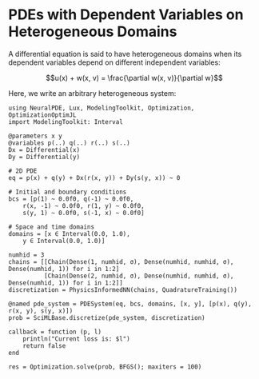 # PDEs with Dependent Variables on Heterogeneous Domains

A differential equation is said to have heterogeneous domains when its dependent variables
depend on different independent variables:

```math
u(x) + w(x, v) = \frac{\partial w(x, v)}{\partial w}
```

Here, we write an arbitrary heterogeneous system:

```@example heterogeneous
using NeuralPDE, Lux, ModelingToolkit, Optimization, OptimizationOptimJL
import ModelingToolkit: Interval

@parameters x y
@variables p(..) q(..) r(..) s(..)
Dx = Differential(x)
Dy = Differential(y)

# 2D PDE
eq = p(x) + q(y) + Dx(r(x, y)) + Dy(s(y, x)) ~ 0

# Initial and boundary conditions
bcs = [p(1) ~ 0.0f0, q(-1) ~ 0.0f0,
    r(x, -1) ~ 0.0f0, r(1, y) ~ 0.0f0,
    s(y, 1) ~ 0.0f0, s(-1, x) ~ 0.0f0]

# Space and time domains
domains = [x ∈ Interval(0.0, 1.0),
    y ∈ Interval(0.0, 1.0)]

numhid = 3
chains = [[Chain(Dense(1, numhid, σ), Dense(numhid, numhid, σ), Dense(numhid, 1)) for i in 1:2]
          [Chain(Dense(2, numhid, σ), Dense(numhid, numhid, σ), Dense(numhid, 1)) for i in 1:2]]
discretization = PhysicsInformedNN(chains, QuadratureTraining())

@named pde_system = PDESystem(eq, bcs, domains, [x, y], [p(x), q(y), r(x, y), s(y, x)])
prob = SciMLBase.discretize(pde_system, discretization)

callback = function (p, l)
    println("Current loss is: $l")
    return false
end

res = Optimization.solve(prob, BFGS(); maxiters = 100)
```

